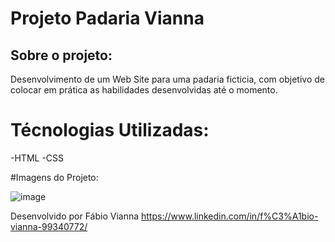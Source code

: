 
# Projeto Padaria Vianna

## Sobre o projeto:

Desenvolvimento de um Web Site para uma padaria ficticia, com objetivo de colocar em prática as habilidades desenvolvidas até o momento.


# Técnologias Utilizadas:

-HTML
-CSS


#Imagens do Projeto:


![image](https://user-images.githubusercontent.com/88548832/154270304-7ff3d085-7b3e-45b5-8e42-c9207e26b30c.png)


Desenvolvido por Fábio Vianna https://www.linkedin.com/in/f%C3%A1bio-vianna-99340772/

